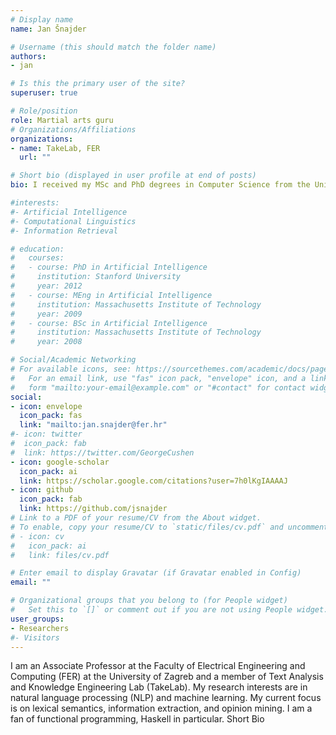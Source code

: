 ```yaml
---
# Display name
name: Jan Šnajder

# Username (this should match the folder name)
authors:
- jan

# Is this the primary user of the site?
superuser: true

# Role/position
role: Martial arts guru
# Organizations/Affiliations
organizations:
- name: TakeLab, FER
  url: ""

# Short bio (displayed in user profile at end of posts)
bio: I received my MSc and PhD degrees in Computer Science from the University of Zagreb, Faculty of Electrical Engineering and Computing (UNIZG FER), Zagreb, Croatia in 2006 and 2010, respectively. From 2002 I was working as a research assistant and from 2016 I am working as an Associate Professor at UNIZG FER. In 2012 and 2013 I was a visiting researcher at the Department of Computational Linguistics at Heidelberg University. In 2015 I was a visiting researcher at the NICT in Kyoto, and in 2014 and 2015 a visiting researcher at the IMS, Stuttgart University. In 2016 I was a visiting researcher at the Department of Computing and Information Systems, University of Melbourne.

#interests:
#- Artificial Intelligence
#- Computational Linguistics
#- Information Retrieval

# education:
#   courses:
#   - course: PhD in Artificial Intelligence
#     institution: Stanford University
#     year: 2012
#   - course: MEng in Artificial Intelligence
#     institution: Massachusetts Institute of Technology
#     year: 2009
#   - course: BSc in Artificial Intelligence
#     institution: Massachusetts Institute of Technology
#     year: 2008

# Social/Academic Networking
# For available icons, see: https://sourcethemes.com/academic/docs/page-builder/#icons
#   For an email link, use "fas" icon pack, "envelope" icon, and a link in the
#   form "mailto:your-email@example.com" or "#contact" for contact widget.
social:
- icon: envelope
  icon_pack: fas
  link: "mailto:jan.snajder@fer.hr"
#- icon: twitter
#  icon_pack: fab
#  link: https://twitter.com/GeorgeCushen
- icon: google-scholar
  icon_pack: ai
  link: https://scholar.google.com/citations?user=7h0lKgIAAAAJ
- icon: github
  icon_pack: fab
  link: https://github.com/jsnajder
# Link to a PDF of your resume/CV from the About widget.
# To enable, copy your resume/CV to `static/files/cv.pdf` and uncomment the lines below.
# - icon: cv
#   icon_pack: ai
#   link: files/cv.pdf

# Enter email to display Gravatar (if Gravatar enabled in Config)
email: ""

# Organizational groups that you belong to (for People widget)
#   Set this to `[]` or comment out if you are not using People widget.
user_groups:
- Researchers
#- Visitors
---
```



I am an Associate Professor at the Faculty of Electrical Engineering and Computing (FER) at the University of Zagreb and a member of Text Analysis and Knowledge Engineering Lab (TakeLab). My research interests are in natural language processing (NLP) and machine learning. My current focus is on lexical semantics, information extraction, and opinion mining. I am a fan of functional programming, Haskell in particular.
Short Bio

